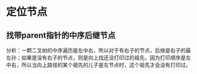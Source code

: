 # 定位节点

## 找带parent指针的中序后继节点

分析：一颗二叉树的中序遍历是左中右，所以对于有右子的节点，后继是右子的最左孙；如果是没有右子的节点，则是向上找还没打印过的祖先，因为打印顺序是左中右，所以当向上路径的某个祖先的儿子是左节点时，这个祖先才会没有打印过。

